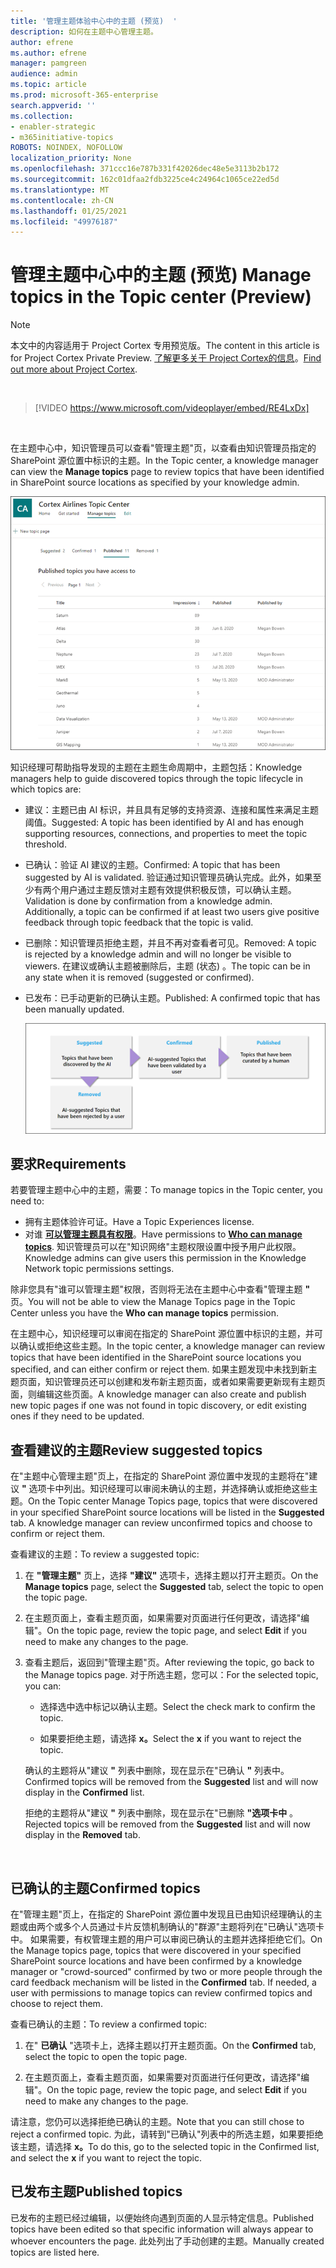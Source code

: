 ```yaml
---
title: '管理主题体验中心中的主题 (预览)  '
description: 如何在主题中心管理主题。
author: efrene
ms.author: efrene
manager: pamgreen
audience: admin
ms.topic: article
ms.prod: microsoft-365-enterprise
search.appverid: ''
ms.collection:
- enabler-strategic
- m365initiative-topics
ROBOTS: NOINDEX, NOFOLLOW
localization_priority: None
ms.openlocfilehash: 371ccc16e787b331f42026dec48e5e3113b2b172
ms.sourcegitcommit: 162c01dfaa2fdb3225ce4c24964c1065ce22ed5d
ms.translationtype: MT
ms.contentlocale: zh-CN
ms.lasthandoff: 01/25/2021
ms.locfileid: "49976187"
---
```

# <a name="manage-topics-in-the-topic-center-preview"></a><span data-ttu-id="1c3e5-103">管理主题中心中的主题 (预览) </span><span class="sxs-lookup"><span data-stu-id="1c3e5-103">Manage topics in the Topic center (Preview)</span></span>

> [!Note] 
> <span data-ttu-id="1c3e5-104">本文中的内容适用于 Project Cortex 专用预览版。</span><span class="sxs-lookup"><span data-stu-id="1c3e5-104">The content in this article is for Project Cortex Private Preview.</span></span> <span data-ttu-id="1c3e5-105">[了解更多关于 Project Cortex的信息](https://aka.ms/projectcortex)。</span><span class="sxs-lookup"><span data-stu-id="1c3e5-105">[Find out more about Project Cortex](https://aka.ms/projectcortex).</span></span>

</br>

> [!VIDEO https://www.microsoft.com/videoplayer/embed/RE4LxDx]  

</br>


<span data-ttu-id="1c3e5-106">在主题中心中，知识管理员可以查看"管理主题"页，以查看由知识管理员指定的 SharePoint 源位置中标识的主题。</span><span class="sxs-lookup"><span data-stu-id="1c3e5-106">In the Topic center, a knowledge manager can view the **Manage topics** page to review topics that have been identified in SharePoint source locations as specified by your knowledge admin.</span></span>  

   ![主题中心](../media/knowledge-management/topic-center.png) </br> 



<span data-ttu-id="1c3e5-108">知识经理可帮助指导发现的主题在主题生命周期中，主题包括：</span><span class="sxs-lookup"><span data-stu-id="1c3e5-108">Knowledge managers help to guide discovered topics through the topic lifecycle in which topics are:</span></span>

- <span data-ttu-id="1c3e5-109">建议：主题已由 AI 标识，并且具有足够的支持资源、连接和属性来满足主题阈值。</span><span class="sxs-lookup"><span data-stu-id="1c3e5-109">Suggested: A topic has been identified by AI and has enough supporting resources, connections, and properties to meet the topic threshold.</span></span>
- <span data-ttu-id="1c3e5-110">已确认：验证 AI 建议的主题。</span><span class="sxs-lookup"><span data-stu-id="1c3e5-110">Confirmed: A topic that has been suggested by AI is validated.</span></span> <span data-ttu-id="1c3e5-111">验证通过知识管理员确认完成。此外，如果至少有两个用户通过主题反馈对主题有效提供积极反馈，可以确认主题。</span><span class="sxs-lookup"><span data-stu-id="1c3e5-111">Validation is done by confirmation from a knowledge admin. Additionally, a topic can be confirmed if at least two users give positive feedback through topic feedback that the topic is valid.</span></span>
- <span data-ttu-id="1c3e5-112">已删除：知识管理员拒绝主题，并且不再对查看者可见。</span><span class="sxs-lookup"><span data-stu-id="1c3e5-112">Removed: A topic is rejected by a knowledge admin and will no longer be visible to viewers.</span></span> <span data-ttu-id="1c3e5-113">在建议或确认主题被删除后，主题 (状态) 。</span><span class="sxs-lookup"><span data-stu-id="1c3e5-113">The topic can be in any state when it is removed (suggested or confirmed).</span></span> 
- <span data-ttu-id="1c3e5-114">已发布：已手动更新的已确认主题。</span><span class="sxs-lookup"><span data-stu-id="1c3e5-114">Published: A confirmed topic that has been manually updated.</span></span>

   ![主题生命周期图表](../media/knowledge-management/topic-lifecycle.png) </br> 

## <a name="requirements"></a><span data-ttu-id="1c3e5-116">要求</span><span class="sxs-lookup"><span data-stu-id="1c3e5-116">Requirements</span></span>

<span data-ttu-id="1c3e5-117">若要管理主题中心中的主题，需要：</span><span class="sxs-lookup"><span data-stu-id="1c3e5-117">To manage topics in the Topic center, you need to:</span></span>
- <span data-ttu-id="1c3e5-118">拥有主题体验许可证。</span><span class="sxs-lookup"><span data-stu-id="1c3e5-118">Have a Topic Experiences license.</span></span>
- <span data-ttu-id="1c3e5-119">对谁 [**可以管理主题具有权限**](https://docs.microsoft.com/microsoft-365/knowledge/topic-experiences-user-permissions)。</span><span class="sxs-lookup"><span data-stu-id="1c3e5-119">Have permissions to [**Who can manage topics**](https://docs.microsoft.com/microsoft-365/knowledge/topic-experiences-user-permissions).</span></span> <span data-ttu-id="1c3e5-120">知识管理员可以在"知识网络"主题权限设置中授予用户此权限。</span><span class="sxs-lookup"><span data-stu-id="1c3e5-120">Knowledge admins can give users this permission in the Knowledge Network topic permissions settings.</span></span> 

<span data-ttu-id="1c3e5-121">除非您具有"谁可以管理主题"权限，否则将无法在主题中心中查看"管理主题 **"** 页。</span><span class="sxs-lookup"><span data-stu-id="1c3e5-121">You will not be able to view the Manage Topics page in the Topic Center unless you have the **Who can manage topics** permission.</span></span>

<span data-ttu-id="1c3e5-122">在主题中心，知识经理可以审阅在指定的 SharePoint 源位置中标识的主题，并可以确认或拒绝这些主题。</span><span class="sxs-lookup"><span data-stu-id="1c3e5-122">In the topic center, a knowledge manager can review topics that have been identified in the SharePoint source locations you specified, and can either confirm or reject them.</span></span> <span data-ttu-id="1c3e5-123">如果主题发现中未找到新主题页面，知识管理员还可以创建和发布新主题页面，或者如果需要更新现有主题页面，则编辑这些页面。</span><span class="sxs-lookup"><span data-stu-id="1c3e5-123">A knowledge manager can also create and publish new topic pages if one was not found in topic discovery, or edit existing ones if they need to be updated.</span></span>


## <a name="review-suggested-topics"></a><span data-ttu-id="1c3e5-124">查看建议的主题</span><span class="sxs-lookup"><span data-stu-id="1c3e5-124">Review suggested topics</span></span>

<span data-ttu-id="1c3e5-125">在"主题中心管理主题"页上，在指定的 SharePoint 源位置中发现的主题将在"建议 **"** 选项卡中列出。知识经理可以审阅未确认的主题，并选择确认或拒绝这些主题。</span><span class="sxs-lookup"><span data-stu-id="1c3e5-125">On the Topic center Manage Topics page, topics that were discovered in your specified SharePoint source locations will be listed in the **Suggested** tab. A knowledge manager can review unconfirmed topics and choose to confirm or reject them.</span></span>

<span data-ttu-id="1c3e5-126">查看建议的主题：</span><span class="sxs-lookup"><span data-stu-id="1c3e5-126">To review a suggested topic:</span></span>

1. <span data-ttu-id="1c3e5-127">在 **"管理主题"** 页上，选择 **"建议"** 选项卡，选择主题以打开主题页。</span><span class="sxs-lookup"><span data-stu-id="1c3e5-127">On the **Manage topics** page, select the **Suggested** tab, select the topic to open the topic page.</span></span></br>

2. <span data-ttu-id="1c3e5-128">在主题页面上，查看主题页面，如果需要对页面进行任何更改，请选择"编辑"。</span><span class="sxs-lookup"><span data-stu-id="1c3e5-128">On the topic page, review the topic page, and select **Edit** if you need to make any changes to the page.</span></span>

3. <span data-ttu-id="1c3e5-129">查看主题后，返回到"管理主题"页。</span><span class="sxs-lookup"><span data-stu-id="1c3e5-129">After reviewing the topic, go back to the Manage topics page.</span></span> <span data-ttu-id="1c3e5-130">对于所选主题，您可以：</span><span class="sxs-lookup"><span data-stu-id="1c3e5-130">For the selected topic, you can:</span></span>

   - <span data-ttu-id="1c3e5-131">选择选中选中标记以确认主题。</span><span class="sxs-lookup"><span data-stu-id="1c3e5-131">Select the check mark to confirm the topic.</span></span>
    
   - <span data-ttu-id="1c3e5-132">如果要拒绝主题，请选择 **x。**</span><span class="sxs-lookup"><span data-stu-id="1c3e5-132">Select the **x** if you want to reject the topic.</span></span>

    <span data-ttu-id="1c3e5-133">确认的主题将从"建议 **"** 列表中删除，现在显示在"已确认 **"** 列表中。</span><span class="sxs-lookup"><span data-stu-id="1c3e5-133">Confirmed topics will be removed from the **Suggested** list and will now display in the **Confirmed** list.</span></span>

    <span data-ttu-id="1c3e5-134">拒绝的主题将从"建议 **"** 列表中删除，现在显示在"已删除 **"选项卡中** 。</span><span class="sxs-lookup"><span data-stu-id="1c3e5-134">Rejected topics will be removed from the **Suggested** list and will now display in the **Removed** tab.</span></span>

   </br> 

## <a name="confirmed-topics"></a><span data-ttu-id="1c3e5-135">已确认的主题</span><span class="sxs-lookup"><span data-stu-id="1c3e5-135">Confirmed topics</span></span>

<span data-ttu-id="1c3e5-136">在"管理主题"页上，在指定的 SharePoint 源位置中发现且已由知识经理确认的主题或由两个或多个人员通过卡片反馈机制确认的"群源"主题将列在"已确认"选项卡中。 如果需要，有权管理主题的用户可以审阅已确认的主题并选择拒绝它们。</span><span class="sxs-lookup"><span data-stu-id="1c3e5-136">On the Manage topics page, topics that were discovered in your specified SharePoint source locations and have been confirmed by a knowledge manager or "crowd-sourced" confirmed by two or more people through the card feedback mechanism will be listed in the **Confirmed** tab. If needed, a user with permissions to manage topics can review confirmed topics and choose to reject them.</span></span>

<span data-ttu-id="1c3e5-137">查看已确认的主题：</span><span class="sxs-lookup"><span data-stu-id="1c3e5-137">To review a confirmed topic:</span></span>

1. <span data-ttu-id="1c3e5-138">在" **已确认** "选项卡上，选择主题以打开主题页面。</span><span class="sxs-lookup"><span data-stu-id="1c3e5-138">On the **Confirmed** tab, select the topic to open the topic page.</span></span></br>

2. <span data-ttu-id="1c3e5-139">在主题页面上，查看主题页面，如果需要对页面进行任何更改，请选择"编辑"。</span><span class="sxs-lookup"><span data-stu-id="1c3e5-139">On the topic page, review the topic page, and select **Edit** if you need to make any changes to the page.</span></span>

<span data-ttu-id="1c3e5-140">请注意，您仍可以选择拒绝已确认的主题。</span><span class="sxs-lookup"><span data-stu-id="1c3e5-140">Note that you can still chose to reject a confirmed topic.</span></span>  <span data-ttu-id="1c3e5-141">为此，请转到"已确认"列表中的所选主题，如果要拒绝该主题，请选择 **x。**</span><span class="sxs-lookup"><span data-stu-id="1c3e5-141">To do this, go to the selected topic in the Confirmed list, and select the **x** if you want to reject the topic.</span></span>

## <a name="published-topics"></a><span data-ttu-id="1c3e5-142">已发布主题</span><span class="sxs-lookup"><span data-stu-id="1c3e5-142">Published topics</span></span>
<span data-ttu-id="1c3e5-143">已发布的主题已经过编辑，以便始终向遇到页面的人显示特定信息。</span><span class="sxs-lookup"><span data-stu-id="1c3e5-143">Published topics have been edited so that specific information will always appear to whoever encounters the page.</span></span> <span data-ttu-id="1c3e5-144">此处列出了手动创建的主题。</span><span class="sxs-lookup"><span data-stu-id="1c3e5-144">Manually created topics are listed here.</span></span>




